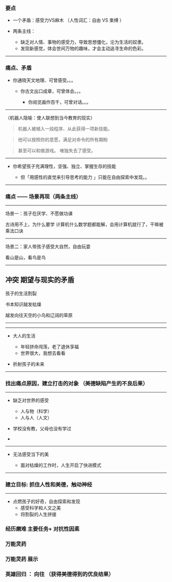 ### 要点

- 一个矛盾：感受力VS麻木 （人性词汇：自由 VS 束缚 ）

- 两条主线：

  - 缺乏对人情、事物的感受力，导致思想僵化，沦为生活的奴隶。
  - 发现新感觉，体会世间万物的趣味，才会主动追寻生命的色彩。

---



### 痛点、矛盾

- 你通晓天文地理、可曾感受。。。

	- 你古文出口成章，可曾体会。。。

		- 你阅览画作百千，可曾对话。。。

---

（机器人隐喻：使人联想到当今教育的现实）
>机器人被植入一段程序、从此获得一项新技能。

>他可以按照你的意愿，满足对命令的所有期盼

>甚至可以和做游戏。
> 唯独失去了感受。



----

- 你希望孩子充满理性，坚强、独立、掌握生存的技能

    - 但「用感性的直觉来引导思考的能力 」只能在自由探索中发现。。

----

### 痛点 —— 场景再现（两条主线）

---
场景一：孩子在厌学、不愿做功课

古诗用不上，为什么要学
计算机什么数学题都能解，会用计算机就行了，干嘛被乘法口诀

---

场景二：家人带孩子感受大自然，自由玩耍

看山是山，看鸟是鸟

---

## 冲突 期望与现实的矛盾

孩子的生活割裂

书本知识越发枯燥

越发向往天空的小鸟和辽阔的草原

---
---

- 大人的生活
    - 年轻拼命闯荡，老了退休享福
    - 世界很大，我想去看看

- 折射孩子的未来

---

### 找出痛点原因，建立打击的对象   （美德缺陷产生的不良后果）

---

- 缺乏对世界的感受
    - 人与物（科学）
    - 人与人（人文）

- 学校没有教，父母也没有学过
-
----

 - 无法感受当下的美

   - 面对枯燥的工作时，人生开启了快进模式

---


### 建立目标: 抓住人性和美德，触动神经   

---


- 点燃孩子的好奇，自由探索和发现
  - 感受科学和人文之美
  - 将割裂的人生拼接




###  经历磨难  主要任务+ 对抗性因素


### 万能灵药


### 万能灵药 展示



### 英雄回归 ： 向往 （获得美德得到的优良结果）
